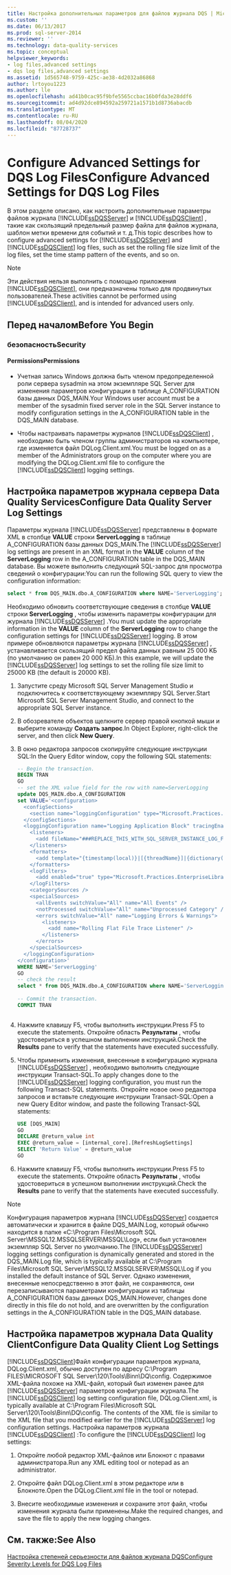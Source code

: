 ```yaml
---
title: Настройка дополнительных параметров для файлов журнала DQS | Microsoft Docs
ms.custom: ''
ms.date: 06/13/2017
ms.prod: sql-server-2014
ms.reviewer: ''
ms.technology: data-quality-services
ms.topic: conceptual
helpviewer_keywords:
- log files,advanced settings
- dqs log files,advanced settings
ms.assetid: 1d565748-9759-425c-ae38-4d2032a86868
author: lrtoyou1223
ms.author: lle
ms.openlocfilehash: ad41b0cac95f9bfe5565ccbac16b0fda3e28ddf6
ms.sourcegitcommit: ad4d92dce894592a259721a1571b1d8736abacdb
ms.translationtype: MT
ms.contentlocale: ru-RU
ms.lasthandoff: 08/04/2020
ms.locfileid: "87728737"
---
```

# <a name="configure-advanced-settings-for-dqs-log-files"></a><span data-ttu-id="5d723-102">Configure Advanced Settings for DQS Log Files</span><span class="sxs-lookup"><span data-stu-id="5d723-102">Configure Advanced Settings for DQS Log Files</span></span>
  <span data-ttu-id="5d723-103">В этом разделе описано, как настроить дополнительные параметры файлов журнала [!INCLUDE[ssDQSServer](../includes/ssdqsserver-md.md)] и [!INCLUDE[ssDQSClient](../includes/ssdqsclient-md.md)] , такие как скользящий предельный размер файла для файлов журнала, шаблон метки времени для событий и т. д.</span><span class="sxs-lookup"><span data-stu-id="5d723-103">This topic describes how to configure advanced settings for [!INCLUDE[ssDQSServer](../includes/ssdqsserver-md.md)] and [!INCLUDE[ssDQSClient](../includes/ssdqsclient-md.md)] log files, such as set the rolling file size limit of the log files, set the time stamp pattern of the events, and so on.</span></span>  
  
> [!NOTE]  
>  <span data-ttu-id="5d723-104">Эти действия нельзя выполнить с помощью приложения [!INCLUDE[ssDQSClient](../includes/ssdqsclient-md.md)], они предназначены только для продвинутых пользователей.</span><span class="sxs-lookup"><span data-stu-id="5d723-104">These activities cannot be performed using [!INCLUDE[ssDQSClient](../includes/ssdqsclient-md.md)], and is intended for advanced users only.</span></span>  
  
##  <a name="before-you-begin"></a><a name="BeforeYouBegin"></a> <span data-ttu-id="5d723-105">Перед началом</span><span class="sxs-lookup"><span data-stu-id="5d723-105">Before You Begin</span></span>  
  
###  <a name="security"></a><a name="Security"></a> <span data-ttu-id="5d723-106">безопасность</span><span class="sxs-lookup"><span data-stu-id="5d723-106">Security</span></span>  
  
####  <a name="permissions"></a><a name="Permissions"></a> <span data-ttu-id="5d723-107">Permissions</span><span class="sxs-lookup"><span data-stu-id="5d723-107">Permissions</span></span>  
  
-   <span data-ttu-id="5d723-108">Учетная запись Windows должна быть членом предопределенной роли сервера sysadmin на этом экземпляре SQL Server для изменения параметров конфигурации в таблице A_CONFIGURATION базы данных DQS_MAIN.</span><span class="sxs-lookup"><span data-stu-id="5d723-108">Your Windows user account must be a member of the sysadmin fixed server role in the SQL Server instance to modify configuration settings in the A_CONFIGURATION table in the DQS_MAIN database.</span></span>  
  
-   <span data-ttu-id="5d723-109">Чтобы настраивать параметры журналов [!INCLUDE[ssDQSClient](../includes/ssdqsclient-md.md)] , необходимо быть членом группы администраторов на компьютере, где изменяется файл DQLog.Client.xml.</span><span class="sxs-lookup"><span data-stu-id="5d723-109">You must be logged on as a member of the Administrators group on the computer where you are modifying the DQLog.Client.xml file to configure the [!INCLUDE[ssDQSClient](../includes/ssdqsclient-md.md)] logging settings.</span></span>  
  
##  <a name="configure-data-quality-server-log-settings"></a><a name="DQSServer"></a><span data-ttu-id="5d723-110">Настройка параметров журнала сервера Data Quality Services</span><span class="sxs-lookup"><span data-stu-id="5d723-110">Configure Data Quality Server Log Settings</span></span>  
 <span data-ttu-id="5d723-111">Параметры журнала [!INCLUDE[ssDQSServer](../includes/ssdqsserver-md.md)] представлены в формате XML в столбце **VALUE** строки **ServerLogging** в таблице A_CONFIGURATION базы данных DQS_MAIN.</span><span class="sxs-lookup"><span data-stu-id="5d723-111">The [!INCLUDE[ssDQSServer](../includes/ssdqsserver-md.md)] log settings are present in an XML format in the **VALUE** column of the **ServerLogging** row in the A_CONFIGURATION table in the DQS_MAIN database.</span></span> <span data-ttu-id="5d723-112">Вы можете выполнить следующий SQL-запрос для просмотра сведений о конфигурации:</span><span class="sxs-lookup"><span data-stu-id="5d723-112">You can run the following SQL query to view the configuration information:</span></span>  
  
```sql  
select * from DQS_MAIN.dbo.A_CONFIGURATION where NAME='ServerLogging'; 
```  
  
 <span data-ttu-id="5d723-113">Необходимо обновить соответствующие сведения в столбце **VALUE** строки **ServerLogging** , чтобы изменить параметры конфигурации для журнала [!INCLUDE[ssDQSServer](../includes/ssdqsserver-md.md)] .</span><span class="sxs-lookup"><span data-stu-id="5d723-113">You must update the appropriate information in the **VALUE** column of the **ServerLogging** row to change the configuration settings for [!INCLUDE[ssDQSServer](../includes/ssdqsserver-md.md)] logging.</span></span> <span data-ttu-id="5d723-114">В этом примере обновляются параметры журнала [!INCLUDE[ssDQSServer](../includes/ssdqsserver-md.md)] , устанавливается скользящий предел файла данных равным 25 000 KБ (по умолчанию он равен 20 000 KБ).</span><span class="sxs-lookup"><span data-stu-id="5d723-114">In this example, we will update the [!INCLUDE[ssDQSServer](../includes/ssdqsserver-md.md)] log settings to set the rolling file size limit to 25000 KB (the default is 20000 KB).</span></span>  
  
1.  <span data-ttu-id="5d723-115">Запустите среду Microsoft SQL Server Management Studio и подключитесь к соответствующему экземпляру SQL Server.</span><span class="sxs-lookup"><span data-stu-id="5d723-115">Start Microsoft SQL Server Management Studio, and connect to the appropriate SQL Server instance.</span></span>  
  
2.  <span data-ttu-id="5d723-116">В обозревателе объектов щелкните сервер правой кнопкой мыши и выберите команду **Создать запрос**.</span><span class="sxs-lookup"><span data-stu-id="5d723-116">In Object Explorer, right-click the server, and then click **New Query**.</span></span>  
  
3.  <span data-ttu-id="5d723-117">В окно редактора запросов скопируйте следующие инструкции SQL:</span><span class="sxs-lookup"><span data-stu-id="5d723-117">In the Query Editor window, copy the following SQL statements:</span></span>  
  
    ```sql  
    -- Begin the transaction.  
    BEGIN TRAN  
    GO  
    -- set the XML value field for the row with name=ServerLogging  
    update DQS_MAIN.dbo.A_CONFIGURATION   
    set VALUE='<configuration>  
      <configSections>  
        <section name="loggingConfiguration" type="Microsoft.Practices.EnterpriseLibrary.Logging.Configuration.LoggingSettings, Microsoft.Practices.EnterpriseLibrary.Logging, Version=4.1.0.0, Culture=neutral, PublicKeyToken=e44a2bc38ed2c13c" />  
      </configSections>  
      <loggingConfiguration name="Logging Application Block" tracingEnabled="true" defaultCategory="" logWarningsWhenNoCategoriesMatch="true">  
        <listeners>  
          <add fileName="###REPLACE_THIS_WITH_SQL_SERVER_INSTANCE_LOG_FOLDER_NAME###DQServerLog.###REPLACE_THIS_WITH_SQL_CATALOG_NAME###.log" footer="" formatter="Custom Text Formatter" header="" rollFileExistsBehavior="Increment" rollInterval="None" rollSizeKB="25000" timeStampPattern="yyyy-MM-dd" listenerDataType="Microsoft.Practices.EnterpriseLibrary.Logging.Configuration.RollingFlatFileTraceListenerData, Microsoft.Practices.EnterpriseLibrary.Logging, Version=4.1.0.0, Culture=neutral, PublicKeyToken=e44a2bc38ed2c13c" traceOutputOptions="None" filter="All" type="Microsoft.Practices.EnterpriseLibrary.Logging.TraceListeners.RollingFlatFileTraceListener, Microsoft.Practices.EnterpriseLibrary.Logging, Version=4.1.0.0, Culture=neutral, PublicKeyToken=e44a2bc38ed2c13c" name="Rolling Flat File Trace Listener" />  
        </listeners>  
        <formatters>  
          <add template="{timestamp(local)}|[{threadName}]|{dictionary({value}|)}{message}" type="Microsoft.Practices.EnterpriseLibrary.Logging.Formatters.TextFormatter, Microsoft.Practices.EnterpriseLibrary.Logging, Version=4.1.0.0, Culture=neutral, PublicKeyToken=e44a2bc38ed2c13c" name="Custom Text Formatter" />  
        </formatters>  
        <logFilters>  
          <add enabled="true" type="Microsoft.Practices.EnterpriseLibrary.Logging.Filters.LogEnabledFilter, Microsoft.Practices.EnterpriseLibrary.Logging, Version=4.1.0.0, Culture=neutral, PublicKeyToken=e44a2bc38ed2c13c" name="LogEnabled Filter" />  
        </logFilters>  
        <categorySources />  
        <specialSources>  
          <allEvents switchValue="All" name="All Events" />  
          <notProcessed switchValue="All" name="Unprocessed Category" />  
          <errors switchValue="All" name="Logging Errors & Warnings">  
            <listeners>  
              <add name="Rolling Flat File Trace Listener" />  
            </listeners>  
          </errors>  
        </specialSources>  
      </loggingConfiguration>  
    </configuration>'  
    WHERE NAME='ServerLogging'  
    GO  
    -- check the result  
    select * from DQS_MAIN.dbo.A_CONFIGURATION where NAME='ServerLogging'  
  
    -- Commit the transaction.  
    COMMIT TRAN  
  
    ```  
  
4.  <span data-ttu-id="5d723-118">Нажмите клавишу F5, чтобы выполнить инструкции.</span><span class="sxs-lookup"><span data-stu-id="5d723-118">Press F5 to execute the statements.</span></span> <span data-ttu-id="5d723-119">Откройте область **Результаты** , чтобы удостовериться в успешном выполнении инструкций.</span><span class="sxs-lookup"><span data-stu-id="5d723-119">Check the **Results** pane to verify that the statements have executed successfully.</span></span>  
  
5.  <span data-ttu-id="5d723-120">Чтобы применить изменения, внесенные в конфигурацию журнала [!INCLUDE[ssDQSServer](../includes/ssdqsserver-md.md)] , необходимо выполнить следующие инструкции Transact-SQL.</span><span class="sxs-lookup"><span data-stu-id="5d723-120">To apply changes done to the [!INCLUDE[ssDQSServer](../includes/ssdqsserver-md.md)] logging configuration, you must run the following Transact-SQL statements.</span></span> <span data-ttu-id="5d723-121">Откройте новое окно редактора запросов и вставьте следующие инструкции Transact-SQL:</span><span class="sxs-lookup"><span data-stu-id="5d723-121">Open a new Query Editor window, and paste the following Transact-SQL statements:</span></span>  
  
    ```sql  
    USE [DQS_MAIN]  
    GO  
    DECLARE @return_value int  
    EXEC @return_value = [internal_core].[RefreshLogSettings]  
    SELECT 'Return Value' = @return_value  
    GO  
    ```  
  
6.  <span data-ttu-id="5d723-122">Нажмите клавишу F5, чтобы выполнить инструкции.</span><span class="sxs-lookup"><span data-stu-id="5d723-122">Press F5 to execute the statements.</span></span> <span data-ttu-id="5d723-123">Откройте область **Результаты** , чтобы удостовериться в успешном выполнении инструкций.</span><span class="sxs-lookup"><span data-stu-id="5d723-123">Check the **Results** pane to verify that the statements have executed successfully.</span></span>  
  
> [!NOTE]  
>  <span data-ttu-id="5d723-124">Конфигурация параметров журнала [!INCLUDE[ssDQSServer](../includes/ssdqsserver-md.md)] создается автоматически и хранится в файле DQS_MAIN.Log, который обычно находится в папке «C:\Program Files\Microsoft SQL Server\MSSQL12.MSSQLSERVER\MSSQL\Log», если был установлен экземпляр SQL Server по умолчанию.</span><span class="sxs-lookup"><span data-stu-id="5d723-124">The [!INCLUDE[ssDQSServer](../includes/ssdqsserver-md.md)] logging settings configuration is dynamically generated and stored in the DQS_MAIN.Log file, which is typically available at C:\Program Files\Microsoft SQL Server\MSSQL12.MSSQLSERVER\MSSQL\Log if you installed the default instance of SQL Server.</span></span> <span data-ttu-id="5d723-125">Однако изменения, внесенные непосредственно в этот файл, не сохраняются, они перезаписываются параметрами конфигурации из таблицы A_CONFIGURATION базы данных DQS_MAIN.</span><span class="sxs-lookup"><span data-stu-id="5d723-125">However, changes done directly in this file do not hold, and are overwritten by the configuration settings in the A_CONFIGURATION table in the DQS_MAIN database.</span></span>  
  
##  <a name="configure-data-quality-client-log-settings"></a><a name="DQSClient"></a><span data-ttu-id="5d723-126">Настройка параметров журнала Data Quality Client</span><span class="sxs-lookup"><span data-stu-id="5d723-126">Configure Data Quality Client Log Settings</span></span>  
 <span data-ttu-id="5d723-127">[!INCLUDE[ssDQSClient](../includes/ssdqsclient-md.md)]Файл конфигурации параметров журнала, DQLog.Client.xml, обычно доступен по адресу C:\Program FILES\MICROSOFT SQL Server\120\Tools\Binn\DQ\config. Содержимое XML-файла похоже на XML-файл, который был изменен ранее для [!INCLUDE[ssDQSServer](../includes/ssdqsserver-md.md)] параметров конфигурации журнала.</span><span class="sxs-lookup"><span data-stu-id="5d723-127">The [!INCLUDE[ssDQSClient](../includes/ssdqsclient-md.md)] log setting configuration file, DQLog.Client.xml, is typically available at C:\Program Files\Microsoft SQL Server\120\Tools\Binn\DQ\config. The contents of the XML file is similar to the XML file that you modified earlier for the [!INCLUDE[ssDQSServer](../includes/ssdqsserver-md.md)] log configuration settings.</span></span> <span data-ttu-id="5d723-128">Настройка параметров журнала [!INCLUDE[ssDQSClient](../includes/ssdqsclient-md.md)] :</span><span class="sxs-lookup"><span data-stu-id="5d723-128">To configure the [!INCLUDE[ssDQSClient](../includes/ssdqsclient-md.md)] log settings:</span></span>  
  
1.  <span data-ttu-id="5d723-129">Откройте любой редактор XML-файлов или Блокнот с правами администратора.</span><span class="sxs-lookup"><span data-stu-id="5d723-129">Run any XML editing tool or notepad as an administrator.</span></span>  
  
2.  <span data-ttu-id="5d723-130">Откройте файл DQLog.Client.xml в этом редакторе или в Блокноте.</span><span class="sxs-lookup"><span data-stu-id="5d723-130">Open the DQLog.Client.xml file in the tool or notepad.</span></span>  
  
3.  <span data-ttu-id="5d723-131">Внесите необходимые изменения и сохраните этот файл, чтобы изменения журнала были применены.</span><span class="sxs-lookup"><span data-stu-id="5d723-131">Make the required changes, and save the file to apply the new logging changes.</span></span>  
  
## <a name="see-also"></a><span data-ttu-id="5d723-132">См. также:</span><span class="sxs-lookup"><span data-stu-id="5d723-132">See Also</span></span>  
 [<span data-ttu-id="5d723-133">Настройка степеней серьезности для файлов журнала DQS</span><span class="sxs-lookup"><span data-stu-id="5d723-133">Configure Severity Levels for DQS Log Files</span></span>](../../2014/data-quality-services/configure-severity-levels-for-dqs-log-files.md)  
  
  
